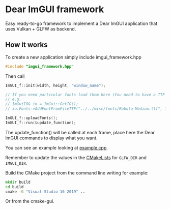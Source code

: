 # Dear ImGUI framework
Easy ready-to-go framework to implement a Dear ImGUI application that uses Vulkan + GLFW as backend.

## How it works
To create a new application simply include imgui_framework.hpp 

```c++
#include "imgui_framework.hpp"
```

Then call

```c++
ImGUI_f::init(width, height, "window_name");

// If you need particular fonts load them here (You need to have a TTF file saved somewhere)
// e.g.
// ImGuiIO& io = ImGui::GetIO();
// io.Fonts->AddFontFromFileTTF("../../misc/fonts/Roboto-Medium.ttf", 16.0f);

ImGUI_f::uploadFonts();
ImGUI_f::run(&update_function);
```

The update_function() will be called at each frame, place here the Dear ImGUI commands to display what you want.

You can see an example looking at [example.cpp](example.cpp).

Remember to update the values in the [CMakeLists](CMakeLists.txt) for `GLFW_DIR` and `IMGUI_DIR`.

Build the CMake project from the command line writing for example:
```cmd
mkdir build
cd build
cmake -G "Visual Studio 16 2019" ..
```

Or from the cmake-gui.